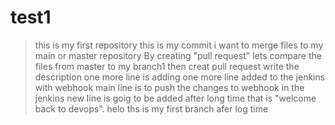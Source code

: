# test1
>this is my first repository 
>this is my commit
i want to merge files to my main or master repository
By creating "pull request"
lets compare the files from master to my branch1
then creat pull request
write the description
one more line is adding 
one more line added to the jenkins with webhook
main line is to push the changes to webhook in the jenkins
new line is goig to be added after long time that is
>"welcome back to devops".
helo ths is my first branch afer log time
